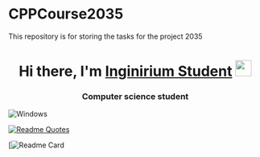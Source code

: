 # CPPCourse2035

This repository is for storing the tasks for the project 2035
<h1 align="center">Hi there, I'm <a href="https://inginirium.ru/" target="_blank">Inginirium Student</a> 
<img src="https://github.com/blackcater/blackcater/raw/main/images/Hi.gif" height="32"/></h1>
<h3 align="center">Computer science student</h3>


![Windows](https://img.shields.io/badge/Windows-0078D6?style=for-the-badge&logo=windows&logoColor=white)

[![Readme Quotes](https://quotes-github-readme.vercel.app/api?type=horizontal&theme=algolia&layout=compact)](https://github.com/piyushsuthar/github-readme-quotes)

[![Readme Card](https://github-readme-stats.vercel.app/api/pin/?username=Gerakl1843&repo=CPPCourse2035)
